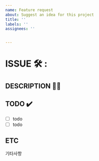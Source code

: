 ```yaml
---
name: Feature request
about: Suggest an idea for this project
title: ''
labels: ''
assignees: ''


---
```


# ISSUE 🛠️ : 

## DESCRIPTION ✍🏻

## TODO ✔️

- [ ] todo
- [ ] todo

## ETC

기타사항
